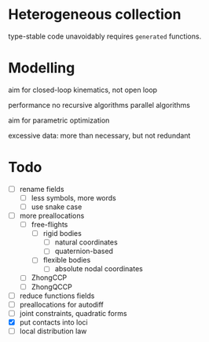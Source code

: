 # Heterogeneous collection 

type-stable code unavoidably requires `generated` functions.

# Modelling

aim for closed-loop kinematics, not open loop


performance
  no recursive algorithms
  parallel algorithms


aim for parametric optimization

excessive data: 
more than necessary, but not redundant

# Todo

- [ ] rename fields
  - [ ] less symbols, more words
  - [ ] use snake case
- [ ] more preallocations
    - [ ] free-flights
      - [ ] rigid bodies
        - [ ] natural coordinates
        - [ ] quaternion-based
      - [ ] flexible bodies
        - [ ] absolute nodal coordinates
    - [ ] ZhongCCP
    - [ ] ZhongQCCP
- [ ] reduce functions fields
- [ ] preallocations for autodiff
- [ ] joint constraints, quadratic forms
- [x] put contacts into loci
- [ ] local distribution law